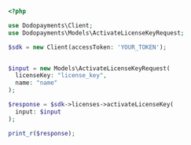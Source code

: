 ```php
<?php

use Dodopayments\Client;
use Dodopayments\Models\ActivateLicenseKeyRequest;

$sdk = new Client(accessToken: 'YOUR_TOKEN');


$input = new Models\ActivateLicenseKeyRequest(
  licenseKey: "license_key",
  name: "name"
);

$response = $sdk->licenses->activateLicenseKey(
  input: $input
);

print_r($response);

```


<!-- This file was generated by liblab | https://liblab.com/ -->